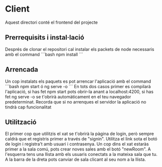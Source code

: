 # Client
Aquest directori conté el frontend del 
projecte

## Prerrequisits i instal·lació
Després de clonar el repositori cal 
instalar els packets de node necessaris 
amb el command
´´´bash
npm install
´´´
## Arrencada
Un cop instalats els paquets es pot arrencar l'aplicació amb el command 
´´´bash
npm start
ó
ng serve -o
´´´
En tots dos casos primer es compilarà l'aplicació, si has fet npm start pots 
obrir-la anant a localhost:4200, si has 
fet ng serve -o se t'obrirà 
automàticament en el teu navegador 
predeterminat. Recorda que si no
arrenques el servidor la aplicació no 
tindrà cap funcionalitat
## Utilització
El primer cop que utilitzis el xat se 
t'obrirà la pàgina de login, però 
sempre caldrà que et registris primer a 
través de "signin". Utilitza el link 
sota el botó  de login i registra't amb 
usuari i contrasenya. Un cop dins el 
xat estaràs primer a la sala comú, pots 
crear noves sales amb el botó 
"newRoom". A l'esquerra tens una llista 
amb els usuaris conectats a la mateixa 
sala que tu. A la barra de la dreta 
pots canviar de sala clicant al seu nom 
a la llista.
